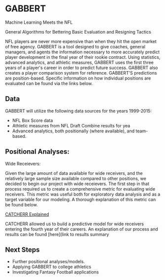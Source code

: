 # GABBERT
Machine Learning Meets the NFL

General
Algorithms for
Bettering
Basic
Evaluation and
Resigning
Tactics

NFL players are never more expensive than when they hit the open market of free agency. GABBERT is a tool designed to give coaches, general managers, and agents the information necessary to more accurately predict player development in the final year of their rookie contract. Using statistics, advanced analytics, and athletic measures, GABBERT uses the first three years of a player's career in order to predict future success. GABBERT also creates a player comparison system for reference. GABBERT'S predictions are position-based. Specific information on how individual positions are evaluated can be found via the links below.




## Data

GABBERT will utilize the following data sources for the years 1999-2015:
* NFL Box Score data
* Athletic measures from NFL Draft Combine results for yea
* Advanced analytics, both positionally (where available), and team-based.
  
## Positional Analyses:

Wide Receievers: 

Given the large amount of data available for wide receivers, and the relatively large sample size available compared to other positions, we decided to begin our project with wide receievers. The first step in that process required us to create a comprehensive metric for evaluating wide receivers. This metric was useful both for exploratory data analysis and as a target variable for our modeling. A thorough explanation of this metric can be found below.

[CATCHERR Explained](https://github.com/cl65610/GABBERT/blob/master/wide_receivers/catcherr.md)

CATCHERR allowed us to build a predictive model for wide receivers entering the fourth year of their careers. An explanation of our process and results can be found [here](link to results summary


## Next Steps
* Further positional analyses/models.
* Applying GABBERT to college athletics
* Investigating Fantasy Football applications



